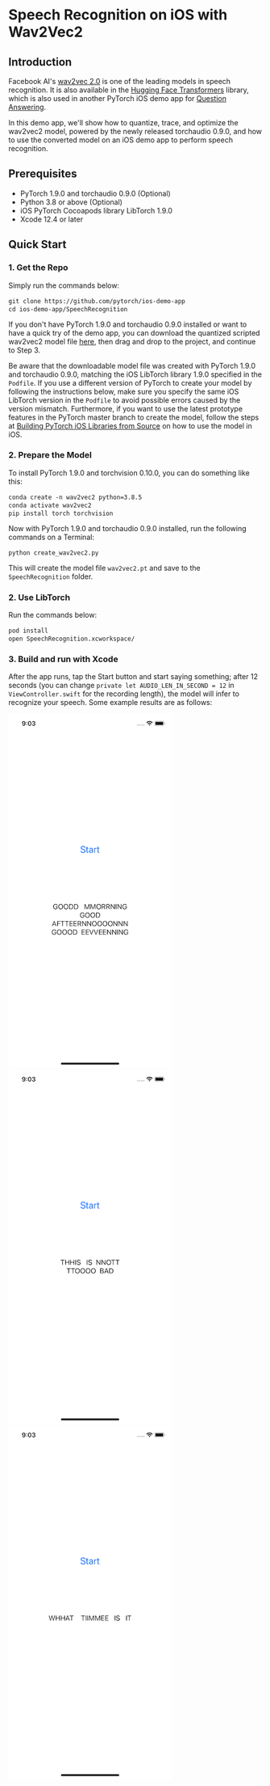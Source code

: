 # Speech Recognition on iOS with Wav2Vec2

## Introduction

Facebook AI's [wav2vec 2.0](https://github.com/pytorch/fairseq/tree/master/examples/wav2vec) is one of the leading models in speech recognition. It is also available in the [Hugging Face Transformers](https://github.com/huggingface/transformers) library, which is also used in another PyTorch iOS demo app for [Question Answering](https://github.com/pytorch/ios-demo-app/tree/master/QuestionAnswering).

In this demo app, we'll show how to quantize, trace, and optimize the wav2vec2 model, powered by the newly released torchaudio 0.9.0, and how to use the converted model on an iOS demo app to perform speech recognition.

## Prerequisites

* PyTorch 1.9.0 and torchaudio 0.9.0 (Optional)
* Python 3.8 or above (Optional)
* iOS PyTorch Cocoapods library LibTorch 1.9.0
* Xcode 12.4 or later

## Quick Start

### 1. Get the Repo

Simply run the commands below:

```
git clone https://github.com/pytorch/ios-demo-app
cd ios-demo-app/SpeechRecognition
```

If you don't have PyTorch 1.9.0 and torchaudio 0.9.0 installed or want to have a quick try of the demo app, you can download the quantized scripted wav2vec2 model file [here](https://drive.google.com/file/d/1RcCy3K3gDVN2Nun5IIdDbpIDbrKD-XVw/view?usp=sharing), then drag and drop to the project, and continue to Step 3.

Be aware that the downloadable model file was created with PyTorch 1.9.0 and torchaudio 0.9.0, matching the iOS LibTorch library 1.9.0 specified in the `Podfile`. If you use a different version of PyTorch to create your model by following the instructions below, make sure you specify the same iOS LibTorch version in the `Podfile` to avoid possible errors caused by the version mismatch. Furthermore, if you want to use the latest prototype features in the PyTorch master branch to create the model, follow the steps at [Building PyTorch iOS Libraries from Source](https://pytorch.org/mobile/ios/#build-pytorch-ios-libraries-from-source) on how to use the model in iOS.


### 2. Prepare the Model

To install PyTorch 1.9.0 and torchvision 0.10.0, you can do something like this:

```
conda create -n wav2vec2 python=3.8.5
conda activate wav2vec2
pip install torch torchvision
```

Now with PyTorch 1.9.0 and torchaudio 0.9.0 installed, run the following commands on a Terminal:

```
python create_wav2vec2.py
```

This will create the model file `wav2vec2.pt` and save to the `SpeechRecognition` folder.

### 2. Use LibTorch

Run the commands below:

```
pod install
open SpeechRecognition.xcworkspace/
```

### 3. Build and run with Xcode

After the app runs, tap the Start button and start saying something; after 12 seconds (you can change `private let AUDIO_LEN_IN_SECOND = 12` in `ViewController.swift` for the recording length), the model will infer to recognize your speech. Some example results are as follows:

![](screenshot1.png)
![](screenshot2.png)
![](screenshot3.png)
